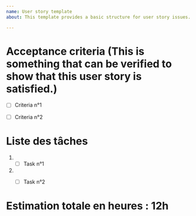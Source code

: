 ```yaml
---
name: User story template
about: This template provides a basic structure for user story issues.

---
```


# Acceptance criteria (This is something that can be verified to show that this user story is satisfied.)

- [ ] Criteria n°1
- [ ] Criteria n°2


# Liste des tâches

1. - [ ] Task n°1
2. - [ ] Task n°2


# Estimation totale en heures : 12h



